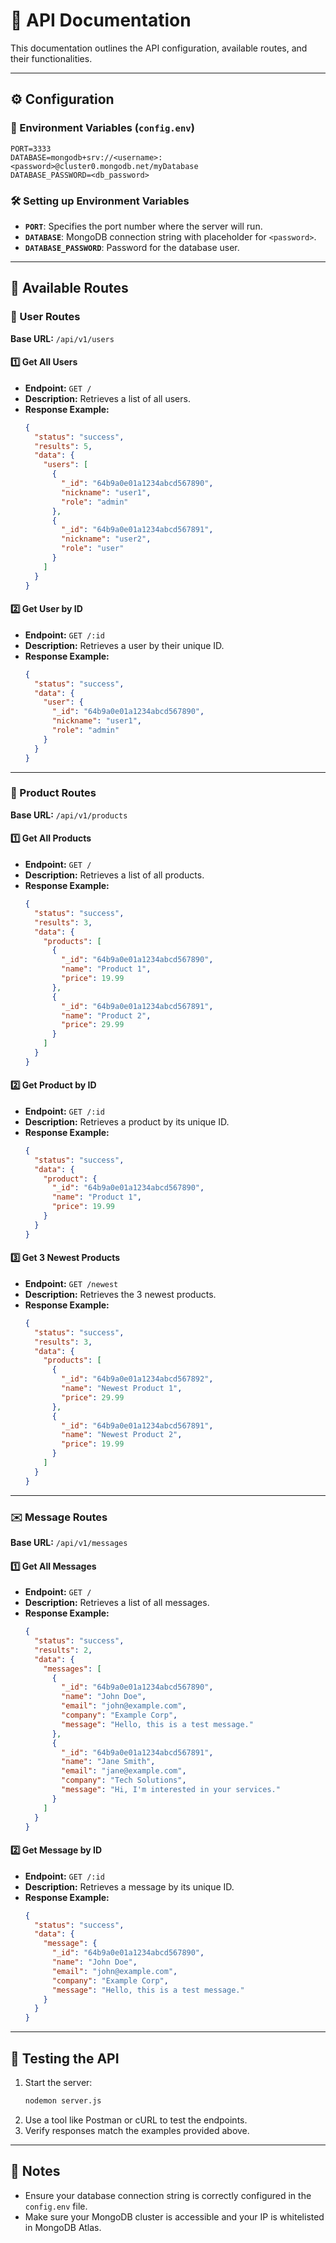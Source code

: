 # 📘 API Documentation

This documentation outlines the API configuration, available routes, and their functionalities.

---

## ⚙️ Configuration

### 📄 Environment Variables (`config.env`)

```env
PORT=3333
DATABASE=mongodb+srv://<username>:<password>@cluster0.mongodb.net/myDatabase
DATABASE_PASSWORD=<db_password>
```

### 🛠 Setting up Environment Variables

- **`PORT`**: Specifies the port number where the server will run.
- **`DATABASE`**: MongoDB connection string with placeholder for `<password>`.
- **`DATABASE_PASSWORD`**: Password for the database user.

---

## 🚀 Available Routes

### 👤 User Routes

**Base URL:** `/api/v1/users`

#### 1️⃣ Get All Users
- **Endpoint:** `GET /`
- **Description:** Retrieves a list of all users.
- **Response Example:**
  ```json
  {
    "status": "success",
    "results": 5,
    "data": {
      "users": [
        {
          "_id": "64b9a0e01a1234abcd567890",
          "nickname": "user1",
          "role": "admin"
        },
        {
          "_id": "64b9a0e01a1234abcd567891",
          "nickname": "user2",
          "role": "user"
        }
      ]
    }
  }
  ```

#### 2️⃣ Get User by ID
- **Endpoint:** `GET /:id`
- **Description:** Retrieves a user by their unique ID.
- **Response Example:**
  ```json
  {
    "status": "success",
    "data": {
      "user": {
        "_id": "64b9a0e01a1234abcd567890",
        "nickname": "user1",
        "role": "admin"
      }
    }
  }
  ```

---

### 🛒 Product Routes

**Base URL:** `/api/v1/products`

#### 1️⃣ Get All Products
- **Endpoint:** `GET /`
- **Description:** Retrieves a list of all products.
- **Response Example:**
  ```json
  {
    "status": "success",
    "results": 3,
    "data": {
      "products": [
        {
          "_id": "64b9a0e01a1234abcd567890",
          "name": "Product 1",
          "price": 19.99
        },
        {
          "_id": "64b9a0e01a1234abcd567891",
          "name": "Product 2",
          "price": 29.99
        }
      ]
    }
  }
  ```

#### 2️⃣ Get Product by ID
- **Endpoint:** `GET /:id`
- **Description:** Retrieves a product by its unique ID.
- **Response Example:**
  ```json
  {
    "status": "success",
    "data": {
      "product": {
        "_id": "64b9a0e01a1234abcd567890",
        "name": "Product 1",
        "price": 19.99
      }
    }
  }
  ```

#### 3️⃣ Get 3 Newest Products
- **Endpoint:** `GET /newest`
- **Description:** Retrieves the 3 newest products.
- **Response Example:**
  ```json
  {
    "status": "success",
    "results": 3,
    "data": {
      "products": [
        {
          "_id": "64b9a0e01a1234abcd567892",
          "name": "Newest Product 1",
          "price": 29.99
        },
        {
          "_id": "64b9a0e01a1234abcd567891",
          "name": "Newest Product 2",
          "price": 19.99
        }
      ]
    }
  }
  ```

---

### ✉️ Message Routes

**Base URL:** `/api/v1/messages`

#### 1️⃣ Get All Messages
- **Endpoint:** `GET /`
- **Description:** Retrieves a list of all messages.
- **Response Example:**
  ```json
  {
    "status": "success",
    "results": 2,
    "data": {
      "messages": [
        {
          "_id": "64b9a0e01a1234abcd567890",
          "name": "John Doe",
          "email": "john@example.com",
          "company": "Example Corp",
          "message": "Hello, this is a test message."
        },
        {
          "_id": "64b9a0e01a1234abcd567891",
          "name": "Jane Smith",
          "email": "jane@example.com",
          "company": "Tech Solutions",
          "message": "Hi, I'm interested in your services."
        }
      ]
    }
  }
  ```

#### 2️⃣ Get Message by ID
- **Endpoint:** `GET /:id`
- **Description:** Retrieves a message by its unique ID.
- **Response Example:**
  ```json
  {
    "status": "success",
    "data": {
      "message": {
        "_id": "64b9a0e01a1234abcd567890",
        "name": "John Doe",
        "email": "john@example.com",
        "company": "Example Corp",
        "message": "Hello, this is a test message."
      }
    }
  }
  ```

---

## 🧪 Testing the API

1. Start the server:
   ```bash
   nodemon server.js
   ```
2. Use a tool like Postman or cURL to test the endpoints.
3. Verify responses match the examples provided above.

---

## 📝 Notes

- Ensure your database connection string is correctly configured in the `config.env` file.
- Make sure your MongoDB cluster is accessible and your IP is whitelisted in MongoDB Atlas.

